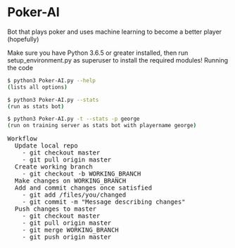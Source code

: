 # Poker-AI
Bot that plays poker and uses machine learning to become a better player (hopefully)

Make sure you have Python 3.6.5 or greater installed, then run setup_environment.py as superuser to install the required modules!
Running the code
```sh
$ python3 Poker-AI.py --help
(lists all options)

$ python3 Poker-AI.py --stats
(run as stats bot)

$ python3 Poker-AI.py -t --stats -p george
(run on training server as stats bot with playername george)
```
<pre>
Workflow
  Update local repo
    - git checkout master
    - git pull origin master
  Create working branch
    - git checkout -b WORKING_BRANCH
  Make changes on WORKING_BRANCH
  Add and commit changes once satisfied
    - git add /files/you/changed
    - git commit -m "Message describing changes"
  Push changes to master
    - git checkout master
    - git pull origin master
    - git merge WORKING_BRANCH
    - git push origin master
</pre>
